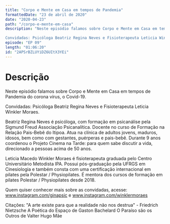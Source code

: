 ```yaml
---
title: "Corpo e Mente em Casa em tempos de Pandemia"
formattedDate: "23 de abril de 2020"
date: "2020-04-23"
path: "/corpo-e-mente-em-casa"
description: "Neste episódio falamos sobre Corpo e Mente em Casa em tempos de Pandemia do corona vírus, o Covid-19.

Convidadas: Psicóloga Beatriz Regina Neves e Fisioterapeuta Leticia Winkler Moraes."
episode: "EP 09"
length: "01:06:20"
id: "2APSrBZLUYiDZ6UItX3YEi"
---
```


# Descrição

Neste episódio falamos sobre Corpo e Mente em Casa em tempos de Pandemia do corona vírus, o Covid-19.

Convidadas: Psicóloga Beatriz Regina Neves e Fisioterapeuta Leticia Winkler Moraes.

Beatriz Regina Neves é psicóloga, com formação em psicanálise pela Sigmund Freud Associação Psicanalítica. Docente no curso de Formação na Relação Pais-Bebê do Itipoa. Atua na clínica de adultos jovens, maduros, idosos, bem como com gestantes, puérperas e pais-bebê. Durante 9 anos coordenou o Projeto Cinema na Tarde: para quem sabe discutir a vida, direcionado a pessoas acima de 50 anos.

Leticia Macedo Winkler Moraes é fisioterapeuta graduada pelo Centro Universitário Metodista IPA. Possui pós-graduação pela UFRGS em Cinesiologia e também consta com uma certificação internacional em pilates pela Polestar / Physiopilates. É mentora dos cursos de formação em pilates Polestar / Physiopilates desde 2018.

Quem quiser conhecer mais sobre as convidadas, acesse: www.instagram.com/ginapsic e www.instagram.com/winklermoraes

Citações: "A arte existe para que a realidade não nos destrua" - Friedrich Nietzsche
A Poética do Espaço de Gaston Bachelard
O Paraíso são os Outros de Valter Hugo Mãe
